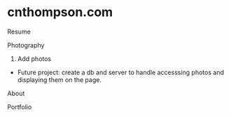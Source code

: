 # cnthompson.com


Resume

Photography
1. Add photos
* Future project: create a db and server to handle accesssing photos and displaying them on the page.

About

Portfolio

